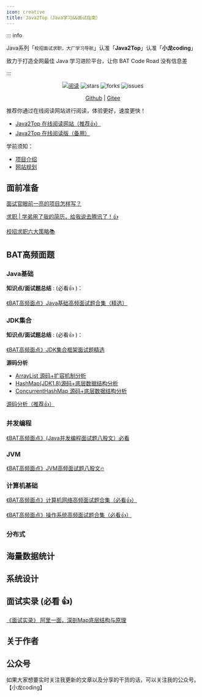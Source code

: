 ```yaml
---
icon: creative
title: Java2Top（Java学习&&面试指南）
---
```


::: info

Java系列「`校招面试求职，大厂学习导航`」认准「**Java2Top**」认准「**小龙coding**」

致力于打造全网最佳 Java 学习进阶平台，让你 BAT Code Road 没有信息差

:::

<div align="center">
    <p>
        <a href="https://java2top.cn/"><img src="https://img.shields.io/badge/阅读-read-brightgreen.svg" alt="阅读" /></a>
        <img src="https://img.shields.io/github/stars/Snailclimb/JavaGuide" alt="stars" />
        <img src="https://img.shields.io/github/forks/Snailclimb/JavaGuide" alt="forks" />
        <img src="https://img.shields.io/github/issues/Snailclimb/JavaGuide" alt="issues" />
    </p>
    <p>
        <a href="https://github.com/xlcoding/Java2Top">Github</a> |
        <a href="https://gitee.com/xlcoding/Java2Top">Gitee</a>
    </p>  
</div>

推荐你通过在线阅读网站进行阅读，体验更好，速度更快！

* [Java2Top 在线阅读网站（推荐👍）](http://java2top.cn/)
* [Java2Top 在线阅读版（备用）](https://xlcoding.github.io/Java2Top/)

学前须知：

* [项目介绍](../java2top/intro.md)
* [网站规划](../java2top/todo)

## 面前准备

[面试官眼前一亮的项目怎样写？](./interview/project)

[求职 | 学弟用了我的简历，给我说去腾讯了！👍](./interview/recruit)

[校招求职六大策略📚](./interview/six-method)

## BAT高频面题

### Java基础

**知识点/面试题总结** : (必看:+1: )：

[《BAT高频面点》Java基础高频面试题合集（精选）](./java/basic/java-basic)

### JDK集合

**知识点/面试题总结** : (必看:+1: )：

[《BAT高频面点》JDK集合框架面试题精选](./java/collection/java-collection)

**源码分析**

* [ArrayList 源码+扩容机制分析](docs/java/collection/arraylist-source-code.md)
* [HashMap(JDK1.8)源码+底层数据结构分析](docs/java/collection/hashmap-source-code.md)
* [ConcurrentHashMap 源码+底层数据结构分析](docs/java/collection/concurrent-hash-map-source-code.md)

[源码分析（推荐👍）](./java/collection/java-collection-code)

### 并发编程

[《BAT高频面点》(Java并发编程面试题八股文）必看](./java/concurrent/java-concurrent)

### JVM

[《BAT高频面点》JVM高频面试题八股文🔥](./java/jvm/java-jvm)

### 计算机基础

[《BAT高频面点》计算机网络高频面试题合集（必看👍）](./java/computer-basic/network)

[《BAT高频面点》操作系统高频面试题合集（必看👍）](./java/computer-basic/operate-system)

### 分布式

## 海量数据统计

## 系统设计

## 面试实录 (必看 :+1:)

[《面试实录》 阿里一面，深剖Map底层结构与原理](./memoir/1)

## 关于作者

## 公众号

如果大家想要实时关注我更新的文章以及分享的干货的话，可以关注我的公众号。【小龙coding】